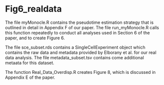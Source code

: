 # Fig6_realdata

The file myMonocle.R contains the pseudotime estimation strategy that is outlined in detail in Appendix F of our paper. The file run_myMonocle.R calls this function repeatedly to conduct all analyses used in Section 6 of the paper, and to create Figure 6.

The file sce_subset.rds contains a SingleCellExperiment object which contains the raw data and metadata provided by Elborany et al. for our real data analysis. The file metadata_subset.tsv contains come additional metaata for this dataset.

The function Real_Data_Overdisp.R creates Figure 8, which is discussed in Appendix E of the paper. 